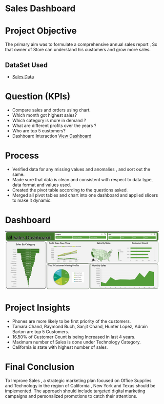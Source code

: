 # Sales Dashboard 

# Project Objective
The primary aim was to formulate a comprehensive annual sales report , So that owner of Store can understand his customers and grow more sales.

## DataSet Used 
 - <a href="https://github.com/Alazizu6798/Excel-Dashboard/blob/main/salesdata.csv">Sales Data</a>
# Question (KPIs)

- Compare sales and orders using chart.
- Which month got highest sales?
- Which category is more in demand ?
- What are different profits over the years ?
- Who are top 5 customers?
- Dashboard Interaction <a href="https://github.com/Alazizu6798/Excel-Dashboard/blob/main/Sale%20Data%20Dashboard.png">View Dashboard</a>

# Process
- Verified data for any  missing values and anomalies , and sort out the same.
- Made sure that data is clean and consistent with respect to data type, data format and values used.
- Created the pivot table according to the questions asked.
- Merged all pivot tables and chart into one dashboard and applied slicers to make it dynamic.

# Dashboard
![Screenshot(495)](https://github.com/Alazizu6798/Excel-Dashboard/blob/main/Sale%20Data%20Dashboard.png)

# Project Insights 
- Phones are more likely to be first priority of the customers.
- Tamara Chand, Raymond Buch, Sanjit Chand, Hunter Lopez, Adrain Barton are top 5 Customers.
- 16.50% of Customer Count is being Increased in last 4 years.
- Maximum number of Sales is done under Technology Category.
- California is state with highest number of sales.

# Final Conclusion
To Improve Sales , a strategic marketing plan focused on Office Supplies and Technology in the region of California , New York and Texas should be implemented. The approach should include targeted digital marketing campaigns and personalized promotions to catch their attentions. 



